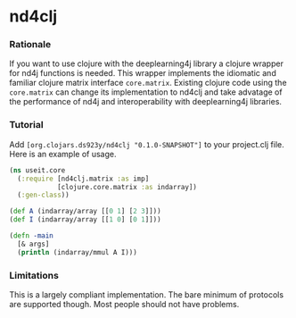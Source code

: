 # nd4clj
### Rationale
If you want to use clojure with the deeplearning4j library a clojure
wrapper for nd4j functions is needed.  This wrapper implements the
idiomatic and familiar clojure matrix interface `core.matrix`.
Existing clojure code using the `core.matrix` can change its
implementation to nd4clj and take advatage of the performance
of nd4j and interoperability with deeplearning4j libraries.
### Tutorial
Add `[org.clojars.ds923y/nd4clj "0.1.0-SNAPSHOT"]` to your project.clj
file.  Here is an example of usage.
```clojure
(ns useit.core
  (:require [nd4clj.matrix :as imp]
            [clojure.core.matrix :as indarray])
  (:gen-class))

(def A (indarray/array [[0 1] [2 3]]))
(def I (indarray/array [[1 0] [0 1]]))

(defn -main
  [& args]
  (println (indarray/mmul A I)))
```

### Limitations
This is a largely compliant implementation.  The bare minimum of
protocols are supported though.  Most people should not have problems.

